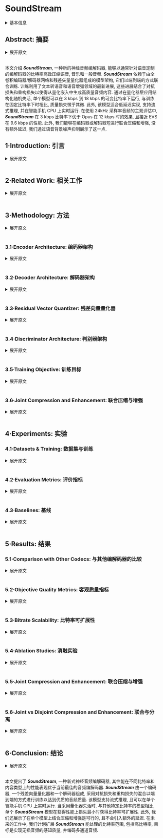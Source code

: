 # SoundStream

<details>
<summary>基本信息</summary>

- 标题: "SoundStream: An End-to-End Neural Audio Codec"
- 作者:
  - 01 Neil Zeghidour, Research Google Inc.
  - 02 Alejandro Luebs, Research Google Inc.
  - 03 Ahmed Omran, Research Google Inc.
  - 04 Jan Skoglund, Research Google Inc.
  - 05 Marco Tagliasacchi, Research Google Inc.
- 链接:
  - [ArXiv](https://arxiv.org/abs/2107.03312)
  - [Publication](https://doi.org/10.1109/TASLP.2021.3129994)
  - [Github]()
  - [Demo](https://google-research.github.io/seanet/soundstream/examples/)
- 文件:
  - [ArXiv](_PDF/2107.03312v1__SoundStream__An_End-to-End_Neural_Audio_Codec.pdf)
  - [Publication](_PDF/2107.03312p0__SoundStream__IEEE@TASLP2021.pdf)

</details>

## Abstract: 摘要

<details>
<summary>展开原文</summary>

We present ***SoundStream***, a novel neural audio codec that can efficiently compress speech, music and general audio at bitrates normally targeted by speech-tailored codecs.
***SoundStream*** relies on a model architecture composed by a fully convolutional encoder/decoder network and a residual vector quantizer, which are trained jointly end-to-end.
Training leverages recent advances in text-to-speech and speech enhancement, which combine adversarial and reconstruction losses to allow the generation of high-quality audio content from quantized embeddings.
By training with structured dropout applied to quantizer layers, a single model can operate across variable bitrates from 3 kbps to 18 kbps, with a negligible quality loss when compared with models trained at fixed bitrates.
In addition, the model is amenable to a low latency implementation, which supports streamable inference and runs in real time on a smartphone CPU.
In subjective evaluations using audio at 24 kHz sampling rate, ***SoundStream*** at 3 kbps outperforms Opus at 12 kbps and approaches EVS at 9.6 kbps.
Moreover, we are able to perform joint compression and enhancement either at the encoder or at the decoder side with no additional latency, which we demonstrate through background noise suppression for speech.

</details>
<br>

本文介绍 ***SoundStream***, 一种新的神经音频编解码器, 能够以通常针对语音定制的编解码器的比特率高效压缩语音, 音乐和一般音频.
***SoundStream*** 依赖于由全卷积编码器/解码器网络和残差矢量量化器组成的模型架构, 它们以端到端的方式联合训练.
训练利用了文本转语音和语音增强领域的最新进展, 这些进展结合了对抗损失和重构损失以使得从量化嵌入中生成高质量音频内容.
通过在量化器层应用结构化随机失活, 单个模型可以在 3 kbps 到 18 kbps 的可变比特率下运行, 与训练在固定比特率下时相比, 质量损失微乎其微.
此外, 该模型适合低延迟实现, 支持流式推理, 并在智能手机 CPU 上实时运行.
在使用 24kHz 采样率音频的主观评估中, ***SoundStream*** 在 3 kbps 比特率下优于 Opus 在 12 kbps 时的效果, 且接近 EVS 在 9.6 kbps 的性能.
此外, 我们能够在编码器或解码器短进行联合压缩和增强, 没有额外延迟, 我们通过语音背景噪声抑制展示了这一点.

## 1·Introduction: 引言

<details>
<summary>展开原文</summary>

Audio codec can be partitioned into two broad categories: waveform codecs and parametric codecs.
Waveform codecs aim at producing at the decoder side a faithful reconstruction of the input audio samples.
Often these codecs rely on transform coding techniques: a (usually invertible) transform is used to map an input time-domain waveform to the time-frequency domain.
Then, transform coefficients are quantized and entropy coded.
At the decoder side the transform is inverted to reconstruct a time-domain waveform.
Many codecs today combine transform coding with linear predictive coding in the time-domain, especially at medium bitrates and/or narrower signal bandwidths.
The bit allocation at the encoder is driven by a perceptual model, which determines the quantization process.
Generally, waveform codecs make little or no assumptions about the type of audio content and can thus operate on general audio.
As a consequence of this, they produce very high-quality audio at medium-to-high bitrates, but they tend to introduce coding artifacts when operating at low bitrates.
Parametric codecs [1] take a different approach, by making specific assumptions about the source audio to be encoded (in most cases, speech) and introducing strong priors in the form of a parametric model that describes the audio synthesis process.
The encoder estimates the parameters of the model, which are then quantized.
The decoder generates a time-domain waveform using a synthesis model driven by quantized parameters.
Unlike waveform codecs, the goal is not to obtain a faithful reconstruction on a sample-by-sample basis, but rather to generate audio that is perceptually similar to the original.

Traditional waveform and parametric codecs rely on signal processing pipelines and carefully engineered design choices, which exploit in-domain knowledge of psycho-acoustics and speech production to improve coding efficiency.
More recently, machine learning models have been successfully applied to the field of audio compression, demonstrating the additional value brought by data-driven solutions.
For example, it is possible to apply them as a post-processing step to improve the quality of existing codecs.
This can be accomplished either via audio superresolution, i.e., extending the frequency bandwidth [2], via audio denoising, i.e., removing lossy coding artifacts [3], or via packet loss concealment [4], [5].

Other solutions adopt models based on machine learning as an integral part of the audio codec architecture.
In these areas, recent advances in text-to-speech (TTS) technology proved to be a key ingredient.
For example, [WaveNet](../TTS3_Vocoder/2016.09.12_WaveNet.md), a strong generative model originally applied to generate speech from text, was adopted as a decoder in a neural codec [7],[8].
Other neural audio codecs adopt different model architectures, e.g., WaveRNN in LPCNet [9] and WaveGRU in Lyra [10], all targeting speech at low bitrates.

In this paper we propose ***SoundStream***, a novel audio codec that can compress speech, music and general audio more efficiently than previous codecs, as illustrated in Fig.01.
***SoundStream*** leverages state-of-the-art solutions in the field of neural audio synthesis, and introduces a new learnable quantization module, to deliver audio at high perceptual quality, while operating at low-to-medium bitrates.
Fig.02 illustrates the high-level model architecture of the codec.
A fully convolutional encoder receives as input a time-domain waveform and produces a sequence of embeddings at a lower sampling rate, which are quantized by a residual vector quantizer.
A fully convolutional decoder receives the quantized embeddings and reconstructs an approximation of the original waveform.
The model is trained end-to-end using both reconstruction and adversarial losses.
To this end, one (or more) discriminators are trained jointly, with the goal of distinguishing the decoded audio from the original audio and, as a by-product, to provide a space where a feature-based reconstruction loss can be computed.
Both the encoder and the decoder only use causal convolutions, so the overall architectural latency of the model is determined solely by the temporal resampling ratio between the original time-domain waveform and the embeddings.
In summary, we make the following key contributions:
- We propose ***SoundStream***, a neural audio codec in which all the constituent components (encoder, decoder and quantizer) are trained end-to-end with a mix of reconstruction and adversarial losses to achieve superior audio quality.
- We introduce a new residual vector quantizer, and investigate the rate-distortion-complexity trade-off simplied by its design.
In addition, we propose a novel “quantizer dropout” technique for training the residual vector quantizer, which enables a single model to handle different bitrates.
- We demonstrate that learning the encoder brings a very significant coding efficiency improvement, with respect to a solution that adopts mel-spectrogram features.
- We demonstrate by means of subjective quality metrics that ***SoundStream*** outperforms both Opus and EVS over a wide range of bitrates.
- We design our model to support streamable inference, which can operate at low-latency.
When deployed on a smartphone, it runs in real-time on a single CPU thread.
- We propose a variant of the ***SoundStream*** codec that performs joint audio compression and enhancement, without introducing additional latency.

</details>
<br>

## 2·Related Work: 相关工作

<details>
<summary>展开原文</summary>

**Traditional Audio Codecs**:
Opus [11], EVS [12], and USAC [13] are state-of-the-art audio codecs, which combine traditional coding tools, such as linear predictive techniques and the modified discrete cosine transform, to deliver high coding efficiency over different content types, bitrates and sampling rates, while ensuring low-latency for real-time audio communications.
We compare ***SoundStream*** with both Opus and EVS in our subjective evaluation.

**Audio Generative Models**:
Several generative models have been developed for converting text or coded features into audio waveforms.
[WaveNet (2016)](../TTS3_Vocoder/2016.09.12_WaveNet.md) allows for global and local signal conditioning to synthesize both speech and music.
[SampleRNN (2016)](../TTS3_Vocoder/2016.12.22_SampleRNN.md) uses recurrent networks in a similar fashion, but it relies on previous samples at different scales.
These auto-regressive models deliver very high-quality audio, at the cost of an increased computational complexity, since samples are generated one by one.
To overcome this issue, Parallel WaveNet [15] allows for parallel computation, yielding considerable speedup during inference.
Other approaches involve lightweight and sparse models [16] and networks mimicking the fast Fourier transform as part of the model [9], [17].
More recently, generative adversarial models have emerged as a solution able to deliver high-quality audio with a lower computational complexity.
[MelGAN (2019)](../TTS3_Vocoder/2019.10.08_MelGAN.md) is trained to produce audio waveforms when conditioned on mel-spectrograms, training a multi-scale waveform discriminator together with the generator.
[HiFi-GAN (2020)](../TTS3_Vocoder/2020.10.12_HiFi-GAN.md) takes a similar approach but it applies discriminators to both multiple scales and multiple periods of the audio samples.
The design of the decoder and the losses in ***SoundStream*** is based on this class of audio generative models.

**Audio Enhancement**:
Deep neural networks have been applied to different audio enhancement tasks, ranging from denoising [20]–[24] to dereverberation [25], [26], lossy coding denoising [3] and frequency bandwidth extension [2], [27].
In this paper we show that it is possible to jointly perform audio compression and speech enhancement with a single model, without introducing additional latency.

**Vector Quantization**:
Learning the optimal quantizer is a key element to achieve high coding efficiency.
Optimal scalar quantization based on Lloyd’s algorithm [28] can be extended to a high-dimensional space via the generalized Lloyd algorithm (GLA) [29], which is very similar to k-means clustering [30].
In vector quantization [31], a point in a high-dimensional space is mapped onto a discrete set of code vectors.
Vector quantization has been commonly used as a building block of traditional audio codecs [32].
For example, Code-excited Linear Prediction (CELP [33]) encodes an excitation signal via a vector quantizer codebook.
More recently, vector quantization has been applied in the context of neural network models to compress the latent representation of input features.
For example, in variational autoencoders, vector quantization has been used to generate images [34], [35] and music [36], [37].
Vector quantization can become prohibitively expensive, as the size of the codebook grows exponentially when rate is increased.
For this reason, structured vector quantizers [38], [39] (e.g., residual, product, lattice vector quantizers, etc.) have been proposed to obtain a trade-off between computational complexity and coding efficiency in traditional codecs.
In ***SoundStream***, we extend the learnable vector quantizer of VQ-VAE [34] and introduce a residual (a.k.a. multi-stage) vector quantizer, which is learned end-to-end with the rest of the model.
To the best of the authors knowledge, this is the first time that this form of vector quantization is used in the context of neural networks and trained end-to-end with the rest of the model.

**Neural Audio Codecs**:
End-to-end neural audio codecs rely on data-driven methods to learn efficient audio representations, instead of relying on handcrafted signal processing components.
Autoencoder networks with quantization of hidden features were applied to speech coding early on [40].
More recently, a more sophisticated deep convolutional network for speech compression was described in [41].
Efficient compression of audio using neural networks has been demonstrated in several works, mostly targeting speech coding at low bitrates.
A VQ-VAE speech codec was proposed in [8], operating at 1.6 kbps.
Lyra [10] is a generative model that encodes quantized mel-spectrogram features of speech, which are decoded with an auto-regressive WaveGRU model to achieve state-of-the-art results at 3 kbps.
A very low-bitrate codec proposed in [42] decodes speech representations obtained via self-supervised learning.
An end-to-end audio codec targeting general audio at high bitrates (i.e., above 64 kbps) was proposed in [43].
The model architecture adopts a residual coding pipeline, which consists of multiple autoencoding modules and a psycho-acoustic model is used to drive the loss function during training.

Unlike [42] which specifically targets speech by combining speaker, phonetic and pitch embeddings, ***SoundStream*** does not make assumptions on the nature of the signal it encodes, and thus works for diverse audio content types.
While [10] learns a decoder on fixed features, ***SoundStream*** is trained in an end-to-end fashion.
Our experiments (see [Section 4](#Sec04)) show that learning the encoder increases the audio quality substantially.
***SoundStream*** achieves bitrate scalability, i.e., the ability of a single model to operate at different bitrates at no additional cost, thanks to its residual vector quantizer and to our original quantizer dropout training scheme (see [Section 3.3](#Sec03-03)).
This is unlike the work in [41], [43], [44] which enforce a specific bitrate and require training a different model for each target bitrate.
A single ***SoundStream*** model is able to compress speech, music and general audio, while operating at a 24 kHz sampling rate and low-to-medium bitrates (3 kbps to 18 kbps in our experiments), in real time on a smartphone CPU.
This is the first time that a neural audio codec is shown to outperform state-of-the-art codecs like Opus and EVS over this broad range of bitrates.

**Joint Compression and Enhancement**:
Recent work has explored joint compression and enhancement.
The work in [45] trains a speech enhancement system with a quantized bottleneck.
Instead, ***SoundStream*** integrates a time-dependent conditioning layer, which allows for real-time controllable denoising.
As we design ***SoundStream*** as a general-purpose audio codec, controlling when to denoise allows for encoding acoustic scenes and natural sounds that would be otherwise removed.

</details>
<br>

## 3·Methodology: 方法

<a id="Sec03"></a>

<details>
<summary>展开原文</summary>

We consider a single channel recording $x\in\mathbb{R}^T$ of duration $T$ and sampled at $f_s$.
The ***SoundStream*** model consists of a sequence of three building blocks, as illustrated in Fig.02:
- An encoder, which maps $x$ to a sequence of embeddings (see [Section 3.1](#Sec03-01)),
- A residual vector quantizer, which replaces each embedding by the sum of vectors from a set of finite codebooks, thus compressing the representation with a target number of bits (see [Section 3.3](#Sec03-03)),
- A decoder, which produces a lossy reconstruction $\hat{x}\in\mathbb{R}^T$ from quantized embeddings (see [Section 3.2](#Sec03-02)).

The model is trained end-to-end together with a discriminator (see [Section 3.4](#Sec03-04)), using the mix of adversarial and reconstruction losses described in [Section 3.5](#Sec03-05).
Optionally, a conditioning signal can be added, which determines whether denoising is applied at the encoder or decoder side, as detailed in [Section 3.6](#Sec03-06).

</details>
<br>

### 3.1·Encoder Architecture: 编码器架构

<a id="Sec03-01"></a>

<details>
<summary>展开原文</summary>

The encoder architecture is illustrated in Fig.03 and follows the same structure as the streaming SEANet encoder described in [2], but without skip connections.
It consists of a 1D convolution layer (with $C_{enc}$ channels), followed by $B_{enc}$ convolution blocks.
Each of the blocks consists of three residual units, containing  dilated convolutions with dilation rates of $1$, $3$, and $9$, respectively, followed by a down-sampling layer in the form of a strided convolution.
The number of channels is doubled whenever down-sampling, starting from $C_{enc}$.
A final 1D convolution layer with a kernel of length $3$ and a stride of $1$ is used to set the dimensionality of the embeddings to $D$ ($D = 256$ in our experiments).
To guarantee real-time inference, all convolutions are causal.
This means that padding is only applied to the past but not the future in both training and offline inference, whereas no padding is used in streaming inference.
We use the ELU activation [46] and we do not apply any normalization.
The number $B_{enc}$ of convolution blocks and the corresponding striding sequence determines the temporal resampling ratio between the input waveform and the embeddings.
For example, when $B_{enc}=4$ and using $(2,4,5,8)$ as strides, one embedding is computed every $M = 2 \times 4 \times 5 \times 8 = 320$ input samples.
Thus, the encoder outputs $enc(x) \in\mathbb{R}^{S\times D}$, with $S = T/M$.

</details>
<br>

### 3.2·Decoder Architecture: 解码器架构

<a id="Sec03-02"></a>

<details>
<summary>展开原文</summary>

The decoder architecture follows a similar design, as illustrated in Fig.03.
A 1D convolution layer is followed by a sequence of $B_{dec}$ convolution blocks.
The decoder block mirrors the encoder block, and consists of a transposed convolution for up-sampling followed by the same three residual units.
We use the same strides as the encoder, but in reverse order, to reconstruct a waveform with the same resolution as the input waveform.
The number of channels is halved whenever upsampling, so that the last decoder block outputs $C_{dec}$ channels.
A final 1D convolution layer with one filter, a kernel of size $7$ and stride $1$ projects the embeddings back to the waveform domain to produce $\hat{x}$.
In Fig.03, the same number of channels in both the encoder and the decoder is controlled by the same parameter, i.e., $C_{enc}= C_{dec}=C$.
We also investigate cases in which $C_{enc}\neq C_{dec}$, which results in a computationally lighter encoder and a heavier decoder, or vice-versa (see Section 5.4).

</details>
<br>

### 3.3·Residual Vector Quantizer: 残差向量量化器

<a id="Sec03-03"></a>

<details>
<summary>展开原文</summary>

The goal of the quantizer is to compress the output of the encoder $enc(x)$ to a target bitrate $R$, expressed in bits/second (bps).
In order to train ***SoundStream*** in an end-to-end fashion, the quantizer needs to be jointly trained with the encoder and the decoder by backpropagation.
The **Vector Quantizer (VQ)** proposed in [34], [35] in the context of [VQ-VAEs]() meets this requirement.
This vector quantizer learns a codebook of $N$ vectors to encode each $D$-dimensional frame of $enc(x)$.
The encoded audio $enc(x) \in\mathbb{R}^{S\times D}$ is then mapped to a sequence of one-hot vectors of shape $S \times N$, which can be represented using $S \log_{2} N$ bits.

#### Limitations of Vector Quantization: 向量量化的局限性

As a concrete example, let us consider a codec targeting a bitrate $R = 6000$ bps.
When using a striding factor $M = 320$, each second of audio at a sampling rate $f_{s}= 24000$ Hz is represented by $S = 75$ frames at the output of the encoder.
This corresponds to $r = 6000/75 = 80$ bits allocated to each frame.
Using a plain vector quantizer, this requires storing a codebook with $N = 2^{80}$ vectors, which is obviously unfeasible.

#### Residual Vector Quantizer: 残差向量量化器

To address this issue we adopt a Residual Vector Quantizer (a.k.a. multi-stage vector quantizer [39]), which cascades $N_q$ layers of VQ as follows.
The unquantized input vector is passed through a first VQ and quantization residuals are computed.
The residuals are then iteratively quantized by a sequence of additional $N_q−1$ vector quantizers, as described in [Algorithm 1]().
The total rate budget is uniformly allocated to each VQ, i.e., $r_{i}= r/N_{q}= \log_{2}N$.
For example, when using $N_{q}=8$, each quantizer uses a codebook of size $N = 2^{r/N_{q}}=2^{80/8}=1024$.
For a target rate budget $r$, the parameter $N_q$ controls the trade-off between computational complexity and coding efficiency, which we investigate in [Section 5.4]().

The codebook of each quantizer is trained with exponential moving average updates, following the method proposed in [VQ-VAE-2]() [35].
We also experimented with the original VQ-VAE layer [34], as well as one using a Gumbel softmax [47] but they performed significantly worse.
To improve the usage of the codebooks we use two additional methods.
- First, instead of using a random initialization for the codebook vectors, we run the k-means algorithm on the first training batch and use the learned centroids as initialization.
This allows the codebook to be close to the distribution of its inputs at initialization.
- Second, as proposed in [37], when a codebook vector has not been assigned any input frame for several batches, we replace it with an input frame randomly sampled within the current batch.
More precisely, we track the exponential moving average of the assignments to each vector (with a decay factor of 0.99) and replace the vectors of which this statistic falls below 2.

#### Enabling Bitrate Scalability with Quantizer Dropout: 利用量化器失活实现比特率可扩展性

Residual vector quantization provides a convenient framework for controlling the bitrate.
For a fixed size $N$ of each codebook, the number of VQ layers Nq determines the bitrate.
Since the vector quantizers are trained jointly with the encoder/decoder, in principle a different ***SoundStream*** model should be trained for each target bitrate.
Instead, having a single bitrate scalable model that can operate at several target bitrates is much more practical, since this reduces the memory footprint needed to store model parameters both at the encoder and decoder side.

To train such a model, we modify [Algorithm 1]() in the following way: for each input example, we sample $n_q$ uniformly at random in $[1; N_{q}]$ and only use quantizers $Q_{i}$ for $i = 1\cdots n_{q}$.
This can be seen as a form of structured dropout [48] applied to quantization layers.
Consequently, the model is trained to encode and decode audio for all target bitrates corresponding to the range $n_{q}= 1\cdots N_{q}$.
During inference, the value of nq is selected based on the desired bitrate.
Previous models for neural compression have relied on product quantization (e.g.[wav2vec 2.0](../SpeechRepresentation/2020.06.20_Wav2Vec2.0.md)), or on concatenating the output of several VQ layers [7], [8].
With such approaches, changing the bitrate requires either changing the architecture of the encoder and/or the decoder, as the dimensionality changes, or retraining an appropriate codebook.
A key advantage of our residual vector quantizer is that the dimensionality of the embeddings does not change with the bitrate.
Indeed, the additive composition of the outputs of each VQ layer progressively refines the quantized embeddings, while keeping the same shape.
Hence, no architectural changes are needed in neither the encoder nor the decoder to accommodate different bitrates.
In [Section 5.3](), we show that this method allows one to train a single ***SoundStream*** model, which matches the performance of models trained specifically for a given bitrate.

</details>
<br>

### 3.4·Discriminator Architecture: 判别器架构

<a id="Sec03-04"></a>

<details>
<summary>展开原文</summary>

To compute the adversarial losses described in [Section 3.5](), we define two different discriminators:
- a wave-based discriminator, which receives as input a single waveform;
- an STFT-based discriminator, which receives as input the complex-valued STFT of the input waveform, expressed in terms of real and imaginary parts.

Since both discriminators are fully convolutional, the number of logits in the output is proportional to the length of the input audio.
Consistently with previous work [19], we observed during development that a wave-based discriminator was enough to reconstruct speech with high quality, however using both the wave-based and STFT-based discriminators reduces artifacts when compressing music.

For the wave-based discriminator, we use the same multi-resolution convolutional discriminator proposed in [18] and adopted in [50].
Three structurally identical models are applied to the input audio at different resolutions: original, $2$-times down-sampled, and $4$-times down-sampled.
Each single-scale discriminator consists of an initial plain convolution followed by four grouped convolutions, each of which has a group size of $4$, a down-sampling factor of $4$, and a channel multiplier of $4$ up to a maximum of 1024 output channels.
They are followed by two more plain convolution layers to produce the final output, i.e., the logits.

The STFT-based discriminator is illustrated in [Fig.04]() and operates on a single scale, computing the STFT with a window length of $W = 1024$ samples and a hop length of $H = 256$ samples.
A 2D-convolution (with kernel size $7 \times 7$ and $32$ channels) is followed by a sequence of residual blocks.
Each block starts with a $3 \times 3$ convolution, followed by a $3 \times 4$ or a $4 \times 4$ convolution, with strides equal to $(1,2)$ or $(2,2)$, where $(s_{t},s_{f})$ indicates the down-sampling factor along the time and frequency axes.
We alternate between $(1,2)$ and $(2,2)$ strides, for a total of 6 residual blocks.
The number of channels is progressively increased with the depth of the network.
At the output of the last residual block, the activations have shape $T/(H \cdot 2^{3}) \times F/2^{6}$, where $T$ is the number of samples in the time domain and $F = W/2$ is the number of frequency bins.
The last layer aggregates the logits across the(down-sampled)frequency bins with a fully connected layer (implemented as a $1 \times F/2^{6}$ convolution), to obtain a 1-dimensional signal in the (down-sampled) time domain.

</details>
<br>

### 3.5·Training Objective: 训练目标

<a id="Sec03-05"></a>

<details>
<summary>展开原文</summary>

Let $\mathcal{G}(x) = dec(Q(enc(x)))$ denote the ***SoundStream*** generator, which processes the input waveform x through the encoder, the quantizer and the decoder, and ˆx = G(x) be the decoded waveform.
We train ***SoundStream*** with a mix of losses to achieve both signal reconstruction fidelity and perceptual quality,following the principles of the perception-distortion trade-off discussed in [51].

The adversarial loss is used to promote perceptual quality and it is defined as a hinge loss over the logits of the discriminator, averaged over multiple discriminators and over time.
More formally, let $k \in \{0,\cdots,K\}$ index over the individual discriminators, where $k = 0$ denotes the STFT-based discriminator and $k \in \{1,\cdots,K\}$ the different resolutions of the waveform-based discriminator ($K = 3$ in our case).
Let $T_k$ denote the number of logits at the output of the $k$-th discriminator along the time dimension.
The discriminator is trained to classify original vs decoded audio, by minimizing

$$
\begin{aligned}
  \mathcal{L}_{\mathcal{D}}
  &= \mathbb{E}_x\left[\dfrac{1}{K}\sum_{k}\dfrac{1}{T_{k}}\sum_{t}\max(0, 1-\mathcal{D}_{k,t}(x))\right]\\
  &+ \mathbb{E}_x\left[\dfrac{1}{K}\sum_{k}\dfrac{1}{T_{k}}\sum_{t}\max(0, 1+\mathcal{D}_{k,t}(\mathcal{G}(x)))\right]\\
\end{aligned}\tag{01}
$$

while the adversarial loss for the generator is

$$
\begin{aligned}
  \mathcal{L}_{\mathcal{G}}^{adv}
  &= \mathbb{E}_x\left[\dfrac{1}{K}\sum_{k}\dfrac{1}{T_{k}}\sum_{t}\max(0, 1-\mathcal{D}_{k,t}(\mathcal{G}(x)))\right]
\end{aligned}\tag{02}
$$

To promote fidelity of the decoded signal $\hat{x}$ with respect to the original $x$ we adopt two additional losses:
1. a “feature” loss $\mathcal{L}_{\mathcal{G}}^{feat}$, computed in the feature space defined by the discriminator(s) [18];
2. a multi-scale spectral reconstruction loss $\mathcal{L}_{\mathcal{G}}^{rec}$ [52].

More specifically, the feature loss is computed by taking the average absolute difference between the discriminator’s internal layer outputs for the generated audio and those for the corresponding target audio.

$$
\begin{aligned}
  \mathcal{L}_{\mathcal{G}}^{feat}
  &= \mathbb{E}_x\left[\dfrac{1}{KL}\sum_{k,l}\dfrac{1}{T_{k,l}}\sum_{t}|\mathcal{D}_{k,t}^{(l)}(x)-\mathcal{D}_{k,t}^{(l)}(\mathcal{G}(x))|\right]
\end{aligned}\tag{03}
$$

where $L$ is the number of internal layers, $\mathcal{D}_{k,t}^{(l)}, l\in\{1,\cdots,L\}$ is the $t$-th output of layer $l$ of discriminator $k$, and $T_{k,l}$ denotes the length of the layer in the time dimension.

The multi-scale spectral reconstruction loss follows the specifications described in [53]:

$$
\begin{aligned}
  \mathcal{L}_{\mathcal{G}}^{\mathrm{rec}}
  &=\sum_{s\in 2^{6},\ldots,2^{11}}\sum_{t}\|\mathcal{S}_{t}^{s}(x)-\mathcal{S}_{t}^{s}(\mathcal{G}(x))\|_{1}\\
  &+\alpha_{s}\sum_{t}\|\log\mathcal{S}_{t}^{s}(x)-\log\mathcal{S}_{t}^{s}(\mathcal{G}(x))\|_{2},
\end{aligned}\tag{04}
$$

where $S_{t}^{s}(x)$ denotes the $t$-th frame of a 64-bin mel-spectrogram computed with window length equal to $s$ and hop length equal to $s/4$.
We set $\alpha_{s}=\sqrt{s/2}$ as in [53].

The overall generator loss is a weighted sum of the different loss components:

$$
  \mathcal{L}_{\mathcal{G}} = \lambda_{adv} \mathcal{L}_{\mathcal{G}}^{adv} + \lambda_{feat} \mathcal{L}_{\mathcal{G}}^{feat} + \lambda_{rec} \mathcal{L}_{\mathcal{G}}^{rec}\tag{05}
$$

In all our experiments we set $\lambda_{adv}=1$, $\lambda_{feat}=100$ and $\lambda_{rec}=1$

</details>
<br>

### 3.6·Joint Compression and Enhancement: 联合压缩与增强

<a id="Sec03-06"></a>

<details>
<summary>展开原文</summary>

In traditional audio processing pipelines, compression and enhancement are typically performed by different modules.
For example, it is possible to apply an audio enhancement algorithm at the transmitter side, before audio is compressed, or at the receiver side, after audio is decoded.
In this setup, each processing step contributes to the end-to-end latency, e.g., due to buffering the input audio to the expected frame length determined by the specific algorithm adopted.
Conversely, we design ***SoundStream*** in such a way that compression and enhancement can be carried out jointly by the same model, without increasing the overall latency.

The nature of the enhancement can be determined by the choice of the training data.
As a concrete example, in this paper we show that it is possible to combine compression with background noise suppression.
More specifically, we train a model in such a way that one can flexibly enable or disable denoising at inference time, by feeding a conditioning signal that represents the two modes (denoising enabled or disabled).
To this end, we prepare the training data to consist of tuples of the form: `(inputs,targets,denoise)`.
When `denoise = false`, `targets = inputs`;
when `denoise = true`, `targets` contain the clean speech component of the corresponding `inputs`.
Hence, the network is trained to reconstruct noisy speech if the conditioning signal is disabled, and to produce a clean version of the noisy input if it is enabled.
Note that when `inputs` consist of clean audio (speech or music), `targets = inputs` and `denoise` can be either true or false.
This is done to prevent ***SoundStream*** from adversely affecting clean audio when denoising is enabled.

To process the conditioning signal, we use Feature-wise Linear Modulation (FiLM) layers [54] in between residual units, which take network features as inputs and transform them as

$$
  \tilde{a}_{n,c} = \gamma_{n,c} a_{n,c} + \beta_{n,c}\tag{06}
$$

where $a_{n,c}$ is the $n$-th activation in the $c$-th channel.
The coefficients $\gamma_{n,c}$ and $\beta_{n,c}$ are computed by a linear layer that takes as input a (potentially time-varying) two-dimensional one-hot encoding that determines the denoising mode.
This allows one to adjust the level of denoising over time.

In principle, FiLM layers can be used anywhere throughout the encoder and decoder architecture.
However, in our preliminary experiments, we found that applying conditioning at the bottleneck either at the encoder or at the decoder side (as illustrated in [Fig.03]()) was effective and no further improvements were observed by applying FiLM layers at different depths.
In [Section 5.5](#Sec05-05), we quantify the impact of enabling denoising at either the encoder or decoder side both in terms of audio quality and bitrate.

</details>
<br>

## 4·Experiments: 实验

### 4.1·Datasets & Training: 数据集与训练

<details>
<summary>展开原文</summary>

We train a single ***SoundStream*** model on three types of audio content: clean speech, noisy speech and music, all at 24 kHz sampling rate.
For clean speech, we use the LibriTTS dataset [55], with the following training splits: `train-clean-100`, `train-clean-360` and `train-other-500`.
We discard samples that do not contain frequencies above 8 kHz, that is, those which were upsampled from 16 kHz to 24 kHz.
This filter results in 30 k, 102 k and 186 k in each of the three splits.
Note that some of these samples, especially in the `train-other-500` split, might contain a mild level of early reverberation.
For noisy speech, we synthesize samples by mixing speech from LibriTTS with noise from Freesound [56].
This results in a dataset of 37 k noisy samples 2 to 20 s long, selecting noise segments which do not contain speech and have a CC0 license.
We apply peak normalization to randomly selected crops of 3 seconds and adjust the mixing gain of the noise component sampling uniformly in the interval `[−30 dB,0 dB]`.
For music, we use the MagnaTagATune dataset [57], sampling a random subset of 114 k 5-second samples.
In addition, we collect a real-world dataset, which contains two speakers (one male and one female speaker) with spontaneous English speech collected indoors in different rooms, located either in an apartment or in an office environment.
Each clip is collected with two microphones, one located close to the mouth of the speaker and one at a varying distance of 2 to 5 meters.
We select half of the samples from the near-field microphone and half from the far-field microphone, to evaluate on various reverberation conditions.
For a subset of the samples, a loudspeaker positioned in the same room is used to generate background noise.

We train with Adam [58], using a learning rate of $10_{−4}$ and a batch size of $128$, for $10^6$ steps.
As sequences have variable lengths, we prepare batches by cropping random segments of $360$ milliseconds.
Each segment is normalized to a peak value of $0.95$ and multiplied by a random gain in the interval $[0.3, 1.0]$ to ensure that the model is robust to a wide range of amplitudes.
We evaluate our models on disjoint test splits of the datasets above.
Unless stated otherwise, objective and subjective metrics are computed on a set of 200 audio clips 2–4 seconds long, with 50 samples from each of the four datasets listed above (i.e., clean speech, noisy speech, music, noisy/reverberant speech).

</details>
<br>

### 4.2·Evaluation Metrics: 评价指标

<details>
<summary>展开原文</summary>

To evaluate ***SoundStream***, we perform subjective evaluations by human raters.
We have chosen a crowd-sourced methodology inspired by MUSHRA [59], with a hidden reference but no lowpass-filtered anchor.
Each of the 200 samples of the evaluation dataset, which include clean, noisy and reverberant speech, as well as music, was rated 20 times.
The raters were required to be native English speakers and be using headphones.
The number of raters for the 3 kbps, 6 kbps and 12 kbps MUSHRA tests were 275, 273 and 273 respectively.
Additionally, to avoid noisy data, a post-screening was put in place to exclude listeners who rated the reference below 90 more than 20% of the time or rated non-reference samples above 90 more than 50% of the time.
After post-screening the number of raters was reduced to 131, 76 and 29 respectively.
We checked a-posteriori the impact of changing the rejection threshold, but this did not change the outcome of the experiments.

For development and hyperparameter selection, we rely on computational, objective metrics.
Numerous metrics have been developed in the past for assessing the perceived similarity between a reference and a processed audio signal.
The ITU-T standards PESQ [60] and its replacement POLQA [61] are commonly used metrics.
However, both are inconvenient to use owing to licensing restrictions.
We choose the freely available and recently open-sourced ViSQOL [62], [63] metric, which has previously shown comparable performance to POLQA.
In particular we use “audio” ViSQOL, which operates on audio resampled at 48 kHz.
In early experiments, we found this metric to be strongly correlated with subjective evaluations.
We thus use it for model selection and ablation studies.

</details>
<br>

### 4.3·Baselines: 基线

<details>
<summary>展开原文</summary>

Opus [11] is a versatile speech and audio codec supporting signal bandwidths from 4 kHz to 24 kHz and bitrates from 6 kbps to 510 kbps.
Since its standardization by the IETF in 2012 it has been widely deployed for speech communication over the internet.
As the audio codec in applications such as Zoom and applications based on WebRTC [64], [65], such as Microsoft Teams and Google Meet, Opus has hundreds of millions of daily users.
Opus is also one of the main audio codecs used in YouTube for streaming.
Enhanced Voice Services (EVS) [12] is the latest codec standardized by the 3GPP and was primarily designed for Voice over LTE (VoLTE).
Like Opus, it is a versatile codec operating at multiple signal bandwidths, 4 kHz to 20 kHz, and bitrates, 5.9 kbps to 128 kbps.
It is replacing AMR-WB [66] and retains full backward operability.
We use these two systems as baselines for comparison with the ***SoundStream*** codec.
For the lowest bitrates, we also compare ***SoundStream*** to the recently proposed Lyra codec [10], an autoregressive generative codec operating at 3 kbps.
We provide audio processed by ***SoundStream*** and baselines at different bitrates on a public webpage.

</details>
<br>

## 5·Results: 结果

### 5.1·Comparison with Other Codecs: 与其他编解码器的比较

<details>
<summary>展开原文</summary>

Fig.05 reports the main result of the paper, where we compare ***SoundStream*** to Opus and EVS at different bitrates.
Namely, we repeated a subjective evaluation based on a MUSHRA-inspired crowd sourced scheme, when ***SoundStream*** operates at three different bitrates: i) low (3 kbps); ii) medium (6 kbps); iii) high (12 kbps).
Fig.05(a) shows that ***SoundStream*** at 3 kbps significantly outperforms both Opus at 6 kbps and EVS at 5.9 kbps (i.e., the lowest bitrates at which these codecs can operate), despite using half of the bitrate.
To match the quality of ***SoundStream***, EVS needs to use at least 9.6 kbps and Opus at least 12 kbps, i.e., 3.2× to 4× more bits than ***SoundStream***.
We also observe that ***SoundStream*** outperforms Lyra when they both operate at 3 kbps.
We observe similar results when ***SoundStream*** operates at 6 kbps and 12 kbps.
At medium bitrates, EVS and Opus require, respectively, 2.2× to 2.6× more bits to match the same quality.
At high bitrates, 1.3× to 1.6× more bits.

Fig.06 illustrates the results of the subjective evaluation by content type.
The quality of ***SoundStream*** remains consistent when encoding clean speech and noisy speech.
In addition, ***SoundStream*** can encode music when using as little as 3 kbps, with quality significantly better than Opus at 12 kbps and EVS at 5.9 kbps.
This is the first time that a codec is shown to operate on diverse content types at such a low bitrate.

</details>
<br>

### 5.2·Objective Quality Metrics: 客观质量指标

<details>
<summary>展开原文</summary>

Fig.07a shows the rate-quality curve of ***SoundStream*** over a wide range of bitrates, from 3 kbps to 18 kbps.
We observe that quality, as measured by means of ViSQOL, gracefully decreases as the bitrate is reduced and it remains above 3.7 even at the lowest bitrate.
In our work, ***SoundStream*** operates at constant bitrate, i.e., the same number of bits is allocated to each encoded frame.
At the same time, we measure the bitrate lower bound by computing the empirical entropy of the quantization symbols of the vector quantizers, assuming each vector quantizer to be a discrete memoryless source, i.e., no statistical redundancy is exploited across different layers of the residual vector quantizer, nor across time.
Fig.07a indicates a potential rate saving between 7% and 20%.

We also investigate the rate-quality trade-off achieved when encoding different content types, as illustrated in Fig.07b.
Unsurprisingly, the highest quality is achieved when encoding clean speech.
Music represents a more challenging case, due to its inherent diversity of content.

</details>
<br>

### 5.3·Bitrate Scalability: 比特率可扩展性

<details>
<summary>展开原文</summary>

We investigate the bitrate scalability provided by training a single model that can serve different bitrates.
To evaluate this aspect, for each bitrate R we consider three ***SoundStream*** configurations:
a) a non-scalable model trained and evaluated at bitrate R (bitrate specific);
b) a non-scalable model trained at 18 kbps and evaluated at bitrate R by using only the first nq quantizers during inference (18 kbps - no dropout);
c) a scalable model trained with quantizer dropout and evaluated at bitrate $R$ (bitrate scalable).

[Fig.07c]() shows the ViSQOL scores for these three scenarios.
Remarkably, a model trained specifically at 18 kbps retains good performance when evaluated at lower bitrates, even though the model was not trained in these conditions.
Unsurprisingly, the quality drop increases as the bitrate decreases, i.e., when there is a more significant difference between training and inference.
This gap vanishes when using the quantizer dropout strategy described in [Section 3.3]().
Surprisingly, the bitrate scalable model seems to marginally outperform bitrate specific models at 9 kbps and 12 kbps.
This suggests that quantizer dropout, beyond providing bitrate scalability, may act as a regularizer.

We confirm these results by including the bitrate scalable variant of ***SoundStream*** in the MUSHRA subjective evaluation (see [Fig.05]()).
When operating at 3 kbps, the bitrate scalable variant of ***SoundStream*** is only slightly worse than the bitrate specific variant.
Conversely, both at 6 kbps and 12 kbps it matches the same quality as the bitrate specific variant.

</details>
<br>

### 5.4·Ablation Studies: 消融实验

<details>
<summary>展开原文</summary>

We carried out several additional experiments to evaluate the impact of some of the design choices applied to ***SoundStream***.
Unless stated otherwise, all these experiments operate at 6 kbps.

**Advantage of Learning the Encoder**:
We explore the impact of replacing the learnable encoder of ***SoundStream*** with a fixed mel-filterbank, similarly to Lyra [10].
In this setting, we learn both the quantizer and the decoder and observe a significant drop in objective quality, with ViSQOL going from 3.96 to 3.33.
Note that this is significantly worse than what can be achieved when learning the encoder and halving the bitrate (i.e., ViSQOL equal to 3.76 at 3 kbps).
This demonstrates that the additional complexity of having a learnable encoder translates to a very significant improvement in the rate-quality trade-off.

**Encoder and Decoder Capacity**:
The main drawback of using a learnable encoder is the computational cost of the neural architecture, which can be significantly higher than computing fixed, non-learnable features such as mel-filterbanks.
For ***SoundStream*** to be competitive with traditional codecs, not only should it provide a better perceptual quality at an equivalent bitrate, but it must also run in real-time on resource-limited hardware.
Table I shows how computational efficiency and audio quality are impacted by the number of channels in the encoder $C_{enc}$ and the decoder $C_{dec}$.
We measured the real-time factor (RTF), defined as the ratio between the temporal length of the input audio and the time needed for encoding/decoding it with ***SoundStream***.
We profiled these models on a single CPU thread of a Pixel4 smartphone.
We observe that the default model ($C_{enc}=C_{dec}= 32$) runs in real-time ($RTF 2.3times$).
Decreasing the model capacity by setting $C_{enc}=C_{dec}= 16$ only marginally affects the reconstruction quality while increasing the real-time factor significantly ($RTF 7.1\times$).
We also investigated configurations with asymmetric model capacities.
Using a smaller encoder, it is possible to achieve a significant speedup without sacrificing quality (ViSQOL drops from 3.96 to 3.94, while the encoder RTF increases to $18.6\times$).
Instead, decreasing the capacity of the decoder has a more significant impact on quality (ViSQOL drops from 3.96 to 3.84).
This is aligned with recent findings in the field of neural image compression [67], which also adopt a lighter encoder and a heavier decoder.

**Vector Quantizer Depth and Codebook Size**:
The number of bits used to encode a single frame is equal to Nqlog2N, where Nq denotes the number of quantizers and N the codebook size.
Hence, it is possible to achieve the same target bitrate for different combinations of Nqand N.
Table II shows three configurations, all operating at 6 kbps.
As expected, using fewer vector quantizers, each with a larger codebook, achieves the highest coding efficiency at the cost of higher computational complexity.
Remarkably, using a sequence of 80 1-bit quantizers leads only to a modest quality degradation.
This demonstrates that it is possible to successfully train very deep residual vector quantizers without facing optimization issues.
On the other side, as discussed in [Section 3.3](), growing the codebook size can quickly lead to unmanageable memory requirements.
Thus, the proposed residual vector quantizer offers a practical and effective solution for learning neural codecs operating at high bitrates, as it scales gracefully when using many quantizers, each with a smaller codebook.

**Latency**:
The architectural latency M of the model is defined by the product of the strides, as explained in [Section 3.1]().
In our default configuration, $M = 2 \times 4 \times 5 \times 8 = 320$ samples, which means that one frame corresponds to 13.3ms of audio at 24 kHz.
The bit budget allocated to the residual vector quantizer needs to be adjusted based on the target architectural latency.
For example, when operating at 6 kbps, the residual vector quantizer has a budget of 80 bits per frame.
If we double the latency, one frame corresponds to 26.6 ms, so the per-frame budget needs to be increased to 160 bits.
Table III compares three configurations, all operating at 6 kbps, where the budget is adjusted by changing the number of quantizers, while keeping the codebook size fixed.
We observe that these three configurations are equivalent in terms of audio quality.
At the same time, increasing the latency of the model significantly increases the real-time factor, as encoding/decoding of a single frame corresponds to a longer audio sample.

</details>
<br>

### 5.5·Joint Compression and Enhancement: 联合压缩与增强

<details>
<summary>展开原文</summary>

We evaluate a variant of ***SoundStream*** that is able to jointly perform compression and background noise suppression, which was trained as described in [Section 3.6]().
During training, we set the denoise flag 50% of the time in each batch.
We consider two configurations, in which the conditioning signal is applied to the embeddings:
- one where the conditioning signal is added at the encoder side, just before quantization;
- another where it is added at the decoder side.

For each configuration, we train models at different bitrates.
For evaluation we use 1000 samples of noisy speech, generated as described in [Section 4.1]() and compute ViSQOL scores when denoising is enabled or disabled, using clean speech references as targets.
Figures 8 shows a substantial improvement of quality when denoising is enabled, with no significant difference between denoising either at the encoder or at the decoder.
We observe that the proposed model, which is able to flexibly enable or disable denoising at inference time, does not incur a cost in performance, when compared with a model in which denoising is always enabled.
This can be seen comparing Fig.08c with Fig.08a and Fig.08b.

We also investigate whether denoising affects the potential bitrate savings that would be achievable by entropy coding.
To evaluate this aspect, we first measured the empirical probability distributions $p_{i}^{(q)},i = 1 \cdots N,q = 1 \cdots N_{q}$ on $3200$ samples of training data.
Then, we measured the empirical distribution r(q)ion the 1000 test samples and computed the cross-entropy $H(r,p) = − \sum_{i,q}r_{i}^{(q)}\log_{2}p_{i}^{(q)}$, as an estimate of the bitrate lower bound needed to encode the test samples.
Fig.08 shows that both the encoder-side denoising and fixed denoising offer substantial bitrate savings when compared with decoder-side denoising.
Hence, applying denoising before quantization leads to a representation that can be encoded with fewer bits.

</details>
<br>

### 5.6·Joint vs Disjoint Compression and Enhancement: 联合与分离

<details>
<summary>展开原文</summary>

We compare the proposed model, which is able to perform joint compression and enhancement, with a configuration in which compression is performed by ***SoundStream*** (with denoising disabled) and enhancement by a dedicated denoising model.
For the latter, we adopt [SEANet](../_Basis/2020.09.04_SEANet.md), which features a very similar model architecture, with the notable exception of skip connections between encoder and decoder layers and the absence of quantization.
We consider two variants:
- one in which compression is followed by denoising (i.e., denoising is applied at the decoder side);
- another one in which denoising is followed by compression (i.e., denoising is applied at the encoder side).

We evaluate the different models using the [VCTK dataset](../../Datasets/2012.08.00_VCTK.md), which was neither used for training ***SoundStream*** nor SEANet.
The input samples are 2 s clips of noisy speech cropped to reduce periods of silence and resampled at 24 kHz.
For each of the four input signal-to-noise ratios (0 dB, 5 dB, 10 dB and 15 dB) and clean audio, we run inference on 1000 samples and compute ViSQOL scores.
As shown in Table IV, one single model trained for joint compression and enhancement achieves a level of quality that is almost on par with using two disjoint models.
Also, the former requires only half of the computational cost and incurs no additional architectural latency, which would be introduced when stacking disjoint models.
We also observe that the performance gap decreases as the input SNR increases.

</details>
<br>

## 6·Conclusion: 结论

<details>
<summary>展开原文</summary>

We propose ***SoundStream***, a novel neural audio codec that outperforms state-of-the-art audio codecs over a wide range of bitrates and content types.
***SoundStream*** consists of an encoder, a residual vector quantizer and a decoder, which are trained end-to-end using a mix of adversarial and reconstruction losses to achieve superior audio quality.
The model supports streamable inference and can run in real-time on a single smartphone CPU.
When trained with quantizer dropout, a single ***SoundStream*** model achieves bitrate scalability with a minimal loss in performance when compared with bitrate-specific models.
In addition, we show that it is possible to combine compression and enhancement in a single model without introducing additional latency.
In future work, we plan to extend the range of bitrates over which ***SoundStream*** operates, covering higher bitrates, aiming to attain perceptually lossless audio and encoding multi-channel audio.

</details>
<br>

本文提出了 ***SoundStream***, 一种新式神经音频编解码器, 其性能在不同比特率和内容类型上的性能表现优于当前最佳的音频编解码器.
***SoundStream*** 由一个编码器, 一个残差向量量化器和一个解码器组成, 采用对抗损失和重构损失的混合以端到端的方式进行训练以达到优质的音频质量.
该模型支持流式推理, 且可以在单个智能手机 CPU 上实时运行.
当采用量化器失活时, 与其他特定比特率的模型相比, 单个 ***SoundStream*** 模型在获得性能上损失最小时获得比特率可扩展性.
此外, 我们还展示了在单个模型上结合压缩和增强是可行的, 且不会引入额外的延迟.
在未来的工作中, 我们计划扩展 ***SoundStream*** 能处理的比特率范围, 包括高比特率, 目标是实现无损音频的感知质量, 并编码多通道音频.